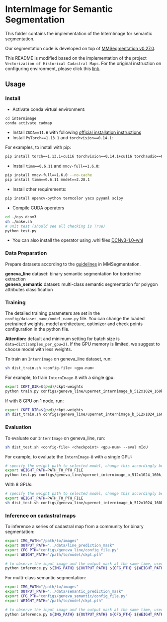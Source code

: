 # InternImage for Semantic Segmentation

This folder contains the implementation of the InternImage for semantic segmentation. 

Our segmentation code is developed on top of [MMSegmentation v0.27.0](https://github.com/open-mmlab/mmsegmentation/tree/v0.27.0).

This README is modified based on the implementation of the project `Vectorization of Historical Cadastral Maps`. For the original instruction on configuring environment, please click this [link](https://github.com/OpenGVLab/InternImage/tree/master/segmentation).

## Usage

### Install

- Activate conda virtual environment:

```bash
cd internimage
conda activate cadmap
```

- Install `CUDA==11.6` with following [official installation instructions](https://docs.nvidia.com/cuda/cuda-installation-guide-linux/index.html)
- Install `PyTorch==1.13.1` and `torchvision==0.14.1`:

For examples, to install with pip:
```bash
pip install torch==1.13.1+cu116 torchvision==0.14.1+cu116 torchaudio==0.13.1 --extra-index-url https://download.pytorch.org/whl/cu116
```

- Install `timm==0.6.11` and `mmcv-full==1.6.0`:

```bash
pip install mmcv-full==1.6.0 --no-cache
pip install timm==0.6.11 mmdet==2.28.1
```

- Install other requirements:

```bash
pip install opencv-python termcolor yacs pyyaml scipy
```

- Compile CUDA operators
```bash
cd ./ops_dcnv3
sh ./make.sh
# unit test (should see all checking is True)
python test.py
```
- You can also install the operator using .whl files
[DCNv3-1.0-whl](https://github.com/OpenGVLab/InternImage/releases/tag/whl_files)

### Data Preparation

Prepare datasets according to the [guidelines](https://github.com/open-mmlab/mmsegmentation/blob/master/docs/en/dataset_prepare.md#prepare-datasets) in MMSegmentation.

**geneva_line** dataset: binary semantic segmentation for borderline extraction  
**geneva_semantic** dataset: multi-class semantic segmentation for polygon attributes classification 

### Training
The detailed training parameters are set in the `config/dataset_name/model_name.py` file. You can change the loaded pretrained weights, model architecture, optimizor and check points configuration in the python file. 

**Attention:** default and minimum setting for batch size is `data=dict(samples_per_gpu=2)`. If the GPU memory is limited, we suggest to choose model with less weights.

To train an `InternImage` on geneva_line dataset, run:

```bash
sh dist_train.sh <config-file> <gpu-num>
```

For example, to train `InternImage-B` with a single gpu:

```bash
export CKPT_DIR=$(pwd)/ckpt-weights
python train.py configs/geneva_line/upernet_internimage_b_512x1024_160k_geneva_line.py --work-dir ${CKPT_DIR} --gpu-id 0 
```

If with 8 GPU on 1 node, run:

```bash
export CKPT_DIR=$(pwd)/ckpt-weights
sh dist_train.sh configs/geneva_line/upernet_internimage_b_512x1024_160k_geneva_line.py 8 --work-dir ${CKPT_DIR}
```

### Evaluation

To evaluate our `InternImage` on geneva_line, run:

```bash
sh dist_test.sh <config-file> <checkpoint> <gpu-num> --eval mIoU
```

For example, to evaluate the `InternImage-B` with a single GPU:

```bash
# specify the weight path to selected model, change this accordingly before running each line
export WEIGHT_PATH=PATH_TO_PTH_FILE
python test.py configs/geneva_line/upernet_internimage_b_512x1024_160k_geneva_line.py ${WEIGHT_PATH} --eval mIoU
```

With 8 GPUs:

```bash
# specify the weight path to selected model, change this accordingly before running each line
export WEIGHT_PATH=PATH_TO_PTH_FILE
sh dist_test.sh configs/geneva_line/upernet_internimage_b_512x1024_160k_geneva_line.py ${WEIGHT_PATH} 8 --eval mIoU
```

### Inference on cadastral maps

To inference a series of cadastral map from a community for binary segmentation:

```bash
export IMG_PATH="/path/to/images"
export OUTPUT_PATH="../data/line_prediction_mask"
export CFG_PTH="configs/geneva_line/config_file.py"
export WEIGHT_PATH="/path/to/model/ckpt.pth"

# to observe the input image and the output mask at the same time, users can set the mask opacity to 0.5
python inference.py ${IMG_PATH} ${OUTPUT_PATH} ${CFG_PTH} ${WEIGHT_PATH} --opacity 1 --palette line 
```

For multi-class semantic segmentation:
```bash
export IMG_PATH="/path/to/images"
export OUTPUT_PATH="../data/semantic_prediction_mask"
export CFG_PTH="configs/geneva_semantic/config_file.py"
export WEIGHT_PATH="/path/to/model/ckpt.pth"

# to observe the input image and the output mask at the same time, users can set the mask opacity to 0.5
python inference.py ${IMG_PATH} ${OUTPUT_PATH} ${CFG_PTH} ${WEIGHT_PATH} --opacity 1 --palette semantic  
```
